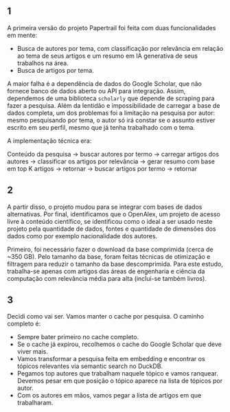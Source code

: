 ## 1

A primeira versão do projeto Papertrail foi feita com duas funcionalidades em mente:

- Busca de autores por tema, com classificação por relevância em relação ao tema de seus artigos e um resumo em IA generativa de seus trabalhos na área.
- Busca de artigos por tema.

A maior falha é a dependência de dados do Google Scholar, que não fornece banco de dados aberto ou API para integração.
Assim, dependemos de uma biblioteca `scholarly` que depende de scraping para fazer a pesquisa.
Além da lentidão e impossibilidade de carregar a base de dados completa, um dos problemas foi a limitação na pesquisa por autor:
mesmo pesquisando por tema, o autor só irá constar se o assunto estiver escrito em seu perfil, mesmo que já tenha trabalhado com o tema.

A implementação técnica era:

Conteúdo da pesquisa -> buscar autores por termo -> carregar artigos dos autores -> classificar os artigos por relevância -> gerar resumo com base em top K artigos -> retornar
-> buscar artigos por termo -> retornar

## 2

A partir disso, o projeto mudou para se integrar com bases de dados alternativas. Por final, identificamos que o OpenAlex, um projeto
de acesso livre à conteúdo científico, se identificou como o ideal a ser usado neste projeto pela quantidade de dados, fontes e quantidade
de dimensões dos dados como por exemplo nacionalidade dos autores.

Primeiro, foi necessário fazer o download da base comprimida (cerca de ~350 GB). Pelo tamanho da base, foram feitas técnicas de otimização e filtragem
para reduzir o tamanho da base descomprimida. Para este estudo, trabalha-se apenas com artigos das áreas de engenharia e ciência da computação com
relevância média para alta (inclui-se também livros).

## 3

Decidi como vai ser.
Vamos manter o cache por pesquisa.
O caminho completo é:

- Sempre bater primeiro no cache completo.
- Se o cache já expirou, recolhemos o cache do Google Scholar que deve viver mais.
- Vamos transformar a pesquisa feita em embedding e encontrar os tópicos relevantes via semantic search
  no DuckDB.
- Pegamos top autores que trabalham naquele tópico e vamos ranquear. Devemos pesar em que posição o tópico
  aparece na lista de tópicos por autor.
- Com os autores em mãos, vamos pegar a lista de artigos em que trabalharam.
